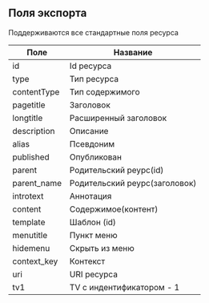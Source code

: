 ## Поля экспорта

Поддерживаются все стандартные поля ресурса

| Поле |  Название |
| -- | -- |
| id | Id ресурса |
| type | Тип ресурса | 
| contentType | Тип содержимого |
| pagetitle | Заголовок |
| longtitle | Расширенный заголовок |
| description | Описание |
| alias | Псевдоним |
| published | Опубликован |
| parent | Родительский реурс(id) |
| parent_name | Родительский реурс(заголовок) | 
| introtext | Аннотация |
| content | Содержимое(контент) |
| template | Шаблон (id) |
| menutitle | Пункт меню |
| hidemenu | Скрыть из меню |
| context_key | Контекст |
| uri | URI ресурса | 
| tv1 | TV c индентификатором - 1 |